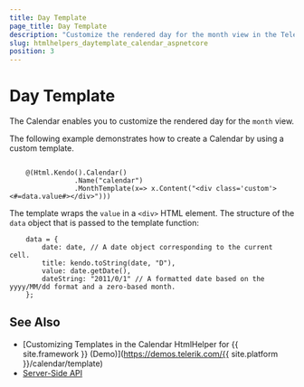 ```yaml
---
title: Day Template
page_title: Day Template
description: "Customize the rendered day for the month view in the Telerik UI Calendar HtmlHelper for {{ site.framework }}."
slug: htmlhelpers_daytemplate_calendar_aspnetcore
position: 3
---
```


# Day Template

The Calendar enables you to customize the rendered day for the `month` view.

The following example demonstrates how to create a Calendar by using a custom template.

```

    @(Html.Kendo().Calendar()
                .Name("calendar")
                .MonthTemplate(x=> x.Content("<div class='custom'><#=data.value#></div>")))

```

The template wraps the `value` in a `<div>` HTML element. The structure of the `data` object that is passed to the template function:

```
    data = {
        date: date, // A date object corresponding to the current cell.
        title: kendo.toString(date, "D"),
        value: date.getDate(),
        dateString: "2011/0/1" // A formatted date based on the yyyy/MM/dd format and a zero-based month.
    };
```

## See Also

* [Customizing Templates in the Calendar HtmlHelper for {{ site.framework }} (Demo)](https://demos.telerik.com/{{ site.platform }}/calendar/template)
* [Server-Side API](/api/calendar)
